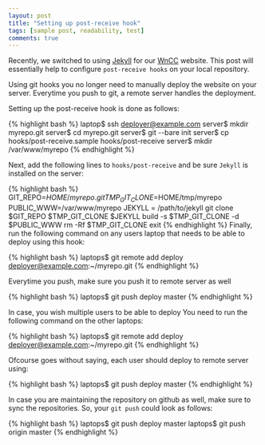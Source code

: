 ```yaml
---
layout: post
title: "Setting up post-receive hook"
tags: [sample post, readability, test]
comments: true
---
```


Recently, we switched to using [Jekyll](http://jekyllrb.com/) for our [WnCC](http://wncc-iitb.org/) website.
This post will essentially help to configure `post-receive hooks` on your local repository.

Using git hooks you no longer need to manually deploy the website on your server. Everytime you push to git, a remote server handles the deployment.

Setting up the post-receive hook is done as follows:

{% highlight bash %}
	laptop$ ssh deployer@example.com
	server$ mkdir myrepo.git
	server$ cd myrepo.git
	server$ git --bare init
	server$ cp hooks/post-receive.sample hooks/post-receive
	server$ mkdir /var/www/myrepo
{% endhighlight %}

Next, add the following lines to `hooks/post-receive` and be sure `Jekyll` is installed on the server:

{% highlight bash %}
	GIT_REPO=$HOME/myrepo.git
	TMP_GIT_CLONE=$HOME/tmp/myrepo
	PUBLIC_WWW=/var/www/myrepo
	JEKYLL = /path/to/jekyll
	git clone $GIT_REPO $TMP_GIT_CLONE
	$JEKYLL build -s $TMP_GIT_CLONE -d $PUBLIC_WWW
	rm -Rf $TMP_GIT_CLONE
	exit
{% endhighlight %}
Finally, run the following command on any users laptop that needs to be able to deploy using this hook:

{% highlight bash %}
	laptops$ git remote add deploy deployer@example.com:~/myrepo.git
{% endhighlight %}

Everytime you push, make sure you push it to remote server as well

{% highlight bash %}
	laptops$ git push deploy master
{% endhighlight %}

In case, you wish multiple users to be able to deploy
You need to run the following command on the other laptops:

{% highlight bash %}
	laptops$ git remote add deploy deployer@example.com:~/myrepo.git
{% endhighlight %}

Ofcourse goes without saying, each user should deploy to remote server using:

{% highlight bash %}
	laptops$ git push deploy master
{% endhighlight %}

In case you are maintaining the repository on github as well, make sure to sync the repositories.
So, your `git push` could look as follows:

{% highlight bash %}
	laptops$ git push deploy master
	laptops$ git push origin master
{% endhighlight %}


